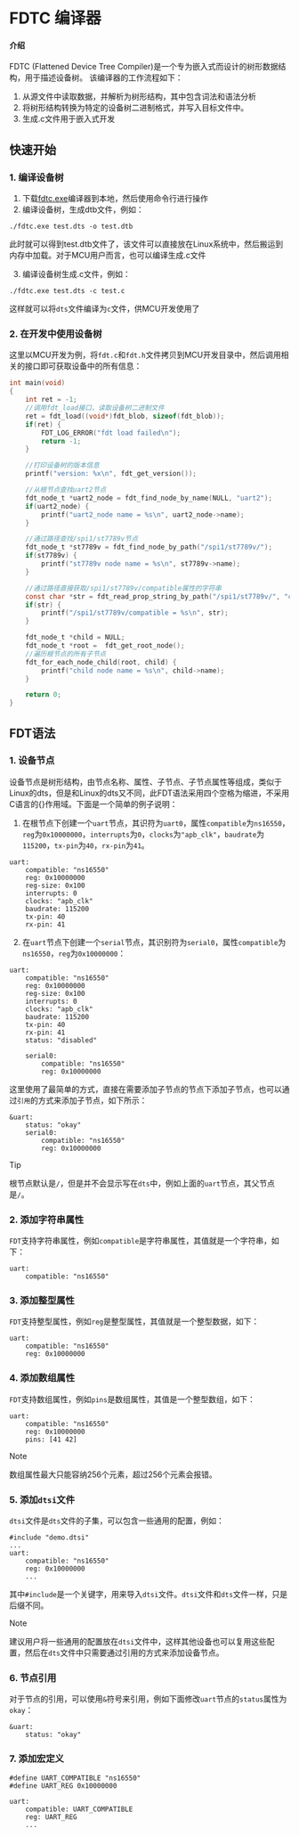 # FDTC 编译器

#### 介绍
FDTC (Flattened Device Tree Compiler)是一个专为嵌入式而设计的树形数据结构，用于描述设备树。
该编译器的工作流程如下：   
 1. 从源文件中读取数据，并解析为树形结构，其中包含词法和语法分析
 2. 将树形结构转换为特定的设备树二进制格式，并写入目标文件中。
 3. 生成.c文件用于嵌入式开发

## 快速开始
### 1. 编译设备树
1. 下载[fdtc.exe](https://gitee.com/li-shan-asked/fdt/releases)编译器到本地，然后使用命令行进行操作
2. 编译设备树，生成dtb文件，例如：
```shell
./fdtc.exe test.dts -o test.dtb
```
此时就可以得到test.dtb文件了，该文件可以直接放在Linux系统中，然后搬运到内存中加载。对于MCU用户而言，也可以编译生成.c文件

3. 编译设备树生成.c文件，例如：
```shell
./fdtc.exe test.dts -c test.c
```
这样就可以将`dts`文件编译为`c`文件，供MCU开发使用了

### 2. 在开发中使用设备树
这里以MCU开发为例，将`fdt.c`和`fdt.h`文件拷贝到MCU开发目录中，然后调用相关的接口即可获取设备中的所有信息：
```c
int main(void)
{
    int ret = -1;
    //调用fdt_load接口，读取设备树二进制文件
    ret = fdt_load((void*)fdt_blob, sizeof(fdt_blob));
    if(ret) {
        FDT_LOG_ERROR("fdt load failed\n");
        return -1;
    }

    //打印设备树的版本信息
    printf("version: %x\n", fdt_get_version());

    //从根节点查找uart2节点
    fdt_node_t *uart2_node = fdt_find_node_by_name(NULL, "uart2");
    if(uart2_node) {
        printf("uart2_node name = %s\n", uart2_node->name);
    }

    //通过路径查找/spi1/st7789v节点
    fdt_node_t *st7789v = fdt_find_node_by_path("/spi1/st7789v/");
    if(st7789v) {
        printf("st7789v node name = %s\n", st7789v->name);
    }

    //通过路径直接获取/spi1/st7789v/compatible属性的字符串
    const char *str = fdt_read_prop_string_by_path("/spi1/st7789v/", "compatible");
    if(str) {
        printf("/spi1/st7789v/compatible = %s\n", str);
    }

    fdt_node_t *child = NULL;
    fdt_node_t *root =  fdt_get_root_node();
    //遍历根节点的所有子节点
    fdt_for_each_node_child(root, child) {
        printf("child node name = %s\n", child->name);
    }

    return 0;
}

```

## FDT语法
### 1. 设备节点
设备节点是树形结构，由节点名称、属性、子节点、子节点属性等组成，类似于Linux的dts，但是和Linux的dts又不同，此FDT语法采用四个空格为缩进，不采用C语言的{}作用域。下面是一个简单的例子说明： 

1. 在根节点下创建一个`uart`节点，其识符为`uart0`，属性`compatible`为`ns16550`，`reg`为`0x10000000`，`interrupts`为`0`，`clocks`为`"apb_clk"`，`baudrate`为`115200`，`tx-pin`为`40`，`rx-pin`为`41`。
```
uart:
    compatible: "ns16550"
    reg: 0x10000000
    reg-size: 0x100
    interrupts: 0
    clocks: "apb_clk"
    baudrate: 115200
    tx-pin: 40
    rx-pin: 41
```

2. 在`uart`节点下创建一个`serial`节点，其识别符为`serial0`，属性`compatible`为`ns16550`，`reg`为`0x10000000`：
```
uart:
    compatible: "ns16550"
    reg: 0x10000000
    reg-size: 0x100
    interrupts: 0
    clocks: "apb_clk"
    baudrate: 115200
    tx-pin: 40
    rx-pin: 41
    status: "disabled"

    serial0:
        compatible: "ns16550"
        reg: 0x10000000
```
这里使用了最简单的方式，直接在需要添加子节点的节点下添加子节点，也可以通过`引用`的方式来添加子节点，如下所示：
```
&uart:
    status: "okay"
    serial0:
        compatible: "ns16550"
        reg: 0x10000000
```
> [!TIP]  
根节点默认是`/`，但是并不会显示写在`dts`中，例如上面的`uart`节点，其父节点是`/`。


### 2. 添加字符串属性
`FDT`支持字符串属性，例如`compatible`是字符串属性，其值就是一个字符串，如下：
```
uart:
    compatible: "ns16550"
```
### 3. 添加整型属性
`FDT`支持整型属性，例如`reg`是整型属性，其值就是一个整型数据，如下：
```
uart:
    compatible: "ns16550"
    reg: 0x10000000
```
### 4. 添加数组属性
`FDT`支持数组属性，例如`pins`是数组属性，其值是一个整型数组，如下：
```
uart:
    compatible: "ns16550"
    reg: 0x10000000
    pins: [41 42]
```
> [!NOTE]  
数组属性最大只能容纳256个元素，超过256个元素会报错。

### 5. 添加`dtsi`文件
`dtsi`文件是`dts`文件的子集，可以包含一些通用的配置，例如：
```
#include "demo.dtsi"
...
uart:
    compatible: "ns16550"
    reg: 0x10000000
    ...
```
其中`#include`是一个关键字，用来导入`dtsi`文件。`dtsi`文件和`dts`文件一样，只是后缀不同。

> [!NOTE]  
建议用户将一些通用的配置放在`dtsi`文件中，这样其他设备也可以复用这些配置，然后在`dts`文件中只需要通过引用的方式来添加设备节点。

### 6. 节点引用
对于节点的引用，可以使用`&`符号来引用，例如下面修改`uart`节点的`status`属性为`okay`：
```
&uart:
    status: "okay"
```

### 7. 添加宏定义
```
#define UART_COMPATIBLE "ns16550"
#define UART_REG 0x10000000

uart:
    compatible: UART_COMPATIBLE
    reg: UART_REG
    ...

```
